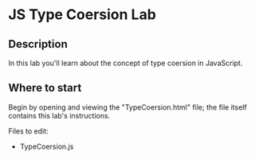 # JS Type Coersion Lab


## Description

In this lab you'll learn about the concept of type coersion in JavaScript.


## Where to start

Begin by opening and viewing the "TypeCoersion.html" file; the file itself contains this lab's instructions.

Files to edit:
- TypeCoersion.js





